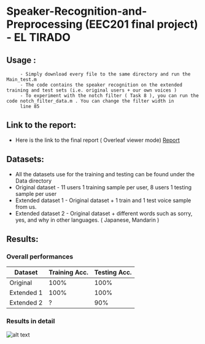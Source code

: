 # Speaker-Recognition-and-Preprocessing (EEC201 final project) - EL TIRADO

## Usage :
         - Simply download every file to the same directory and run the Main_test.m
         - The code contains the speaker recognition on the extended training and test sets (i.e. original users + our own voices )
         - To experiment with the notch filter ( Task 8 ), you can run the code notch_filter_data.m . You can change the filter width in
         line 85
         
## Link to the report:
 - Here is the link to the final report ( Overleaf viewer mode)
   [Report](https://www.overleaf.com/read/yzdypxtfcdwk)

## Datasets:
 - All the datasets use for the training and testing can be found under the Data directory
 - Original dataset - 11 users 1 training sample per user, 8 users 1 testing sample per user
 - Extended dataset 1 - Original dataset + 1 train and 1 test voice sample from us.
 - Extended dataset 2 - Original dataset + different words such as sorry, yes, and why in other languages. ( Japanese, Mandarin )

## Results:

### Overall performances 
Dataset | Training Acc. | Testing Acc.
--- | --- | --- 
Original| 100% | 100% 
Extended 1| 100% | 100% 
Extended 2| ? | 90% 

### Results in detail
![alt text](https://github.com/SendurLanter/Speaker-Recognition-and-Preprocessing-/1.png?raw=true)
